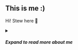 ## This is me :)

Hi! Stew here 🍲
<details>
<summary><h5>Expand to read more about me</h5></summary>
I used to make pictures for a living and now I'm here aspiring to be a part of tech and innovation.

When I was 12 years old I got my first experience with a computer. Because youtube existed already back then, I learned how to do cool stuff with bash making a cool matrix script or using the command line to remotely shutdown a pc in the same network with a scary message pretending to be a ghost😅 Meanwhile I picked up html css to make basic websites. sadly I haven't done much after since it was not well encouraged back in middle school. After that most of my life was dedicated towards exercise and health.

Because of my interest in exercise and health, I started studying biomechanical engineering in uni. That's where I picked up matlab and further started to explore into programming languages again. Eventually I picked up python because I could do analysis with it same as matlab. And it was free. Eventually I transferred to Mechanical engineering as a major. That's when I further got into math and physics. When we had a project where we had to use recursive equations to get a value that dictated our design. This was for our scaled down static construction crane project. It got so tedious that using python to do it for us was like the ultimate tool for laziness hahaha. It came in handy for future projects in the same format.

Eventually I was also pursuing a career of making videos and photos for online marketing purposes for companies that wanted to expand their reach on the internet. It became a pretty big thing over the years and it motivated me to keep on pursuing this career path. Until the pandemic came around and everything just stopped. I dropped out of my bachelors, I was just clueless on what to do. Then I messed around again with programming and followed a lot of tutorials on youtube, online courses on udemy and playing around with what I learned. I started building basic websites again and learned a bit about back end with python and flask. 

The tech field was way too big and I had a hard time finding a point of focus to further develop my skills. After a lot of trial and error I settled down playing with data and application development. I still did not know for sure what to focus on because I did not have the opportunity yet to cultivate the skills I built until now in a professional environment.

<!---
[![THIS IS A VIDEO](https://i9.ytimg.com/vi/tPs0HWYWFD8/mq2.jpg?sqp=CKizkJoG&rs=AOn4CLBMQgYYrQNg31Vp7ZK-GicFe2yiSA)](https://youtu.be/tPs0HWYWFD8)
--->           

<!---
histeward/histeward is a ✨ special ✨ repository because its `README.md` (this file) appears on your GitHub profile.
You can click the Preview link to take a look at your changes.
--->

  ### 🧰 Languages and Tools



<img align="left" alt="Git" width="30px" style="padding-right:10px;" src="https://cdn.jsdelivr.net/gh/devicons/devicon/icons/git/git-original.svg" />

<img align="left" alt="Linux" width="30px" style="padding-right:10px;" src="https://cdn.jsdelivr.net/gh/devicons/devicon/icons/linux/linux-original.svg" />

<img align="left" alt="HTML" width="30px" style="padding-right:10px;" src="https://cdn.jsdelivr.net/gh/devicons/devicon/icons/html5/html5-plain.svg" />

<img align="left" alt="CSS" width="30px" style="padding-right:10px;" src="https://cdn.jsdelivr.net/gh/devicons/devicon/icons/css3/css3-plain.svg" />

<img align="left" alt="Python" width="30px" style="padding-right:10px;" src="https://cdn.jsdelivr.net/gh/devicons/devicon/icons/python/python-plain.svg" />
  
<img align="left" alt="Bash" width="30px" style="padding-right:10px;" src="https://cdn.jsdelivr.net/gh/devicons/devicon/icons/flask/flask-original-wordmark.svg" />

<img align="left" alt="GitHub" width="30px" style="padding-right:10px;" src="https://cdn.jsdelivr.net/gh/devicons/devicon/icons/github/github-original.svg" />

<img align="left" alt="Bash" width="30px" style="padding-right:10px;" src="https://cdn.jsdelivr.net/gh/devicons/devicon/icons/bash/bash-original.svg" />
<br />

